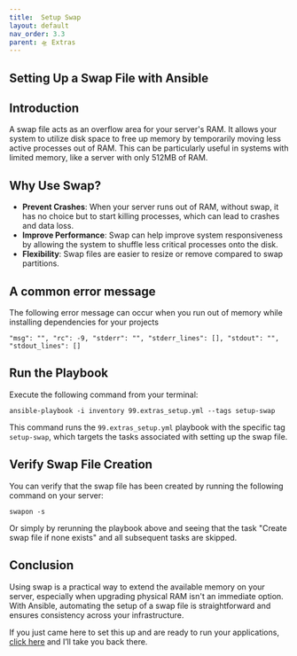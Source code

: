 ```yaml
---
title:  Setup Swap
layout: default
nav_order: 3.3
parent: 🛸 Extras
---
```


## Setting Up a Swap File with Ansible

## Introduction

A swap file acts as an overflow area for your server's RAM. It allows your system to utilize disk space to free up memory by temporarily moving less active processes out of RAM. This can be particularly useful in systems with limited memory, like a server with only 512MB of RAM.

## Why Use Swap?

- **Prevent Crashes**: When your server runs out of RAM, without swap, it has no choice but to start killing processes, which can lead to crashes and data loss.
- **Improve Performance**: Swap can help improve system responsiveness by allowing the system to shuffle less critical processes onto the disk.
- **Flexibility**: Swap files are easier to resize or remove compared to swap partitions.

## A common error message

The following error message can occur when you run out of memory while installing dependencies for your projects

```shell
"msg": "", "rc": -9, "stderr": "", "stderr_lines": [], "stdout": "", "stdout_lines": []
```

## Run the Playbook

Execute the following command from your terminal:

```shell
ansible-playbook -i inventory 99.extras_setup.yml --tags setup-swap
```

This command runs the `99.extras_setup.yml` playbook with the specific tag `setup-swap`, which targets the tasks associated with setting up the swap file.

## Verify Swap File Creation

You can verify that the swap file has been created by running the following command on your server:

```shell
swapon -s
```

Or simply by rerunning the playbook above and seeing that the task "Create swap file if none exists" and all subsequent tasks are skipped.

## Conclusion

Using swap is a practical way to extend the available memory on your server, especially when upgrading physical RAM isn't an immediate option. With Ansible, automating the setup of a swap file is straightforward and ensures consistency across your infrastructure.

If you just came here to set this up and are ready to run your applications, [click here](/tutorials/step4.html) and I’ll take you back there.
